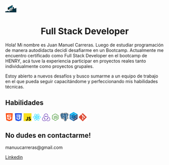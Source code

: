 <img width='7%' src='./img/giphy.gif'>


<h1 align='center'>
 Full Stack Developer 
</h1>

<p> Hola! Mi nombre es Juan Manuel Carreras. Luego de estudiar programación de manera autodidacta decidí desafiarme en un Bootcamp. Actualmente me encuentro certificado como Full Stack Developer en el bootcamp de HENRY, acá tuve la experiencia participar en proyectos reales tanto individualmente como proyectos grupales.

Estoy abierto a nuevos desafíos y busco sumarme a un equipo de trabajo en el que pueda seguir capacitándome y perfeccionando mis habilidades técnicas. 
</p>


<h2>Habilidades</h2>

<img width='5%' src='./img/HTML_Logo.png'>
<img width='5%' src='./img/Css_Logo.png'>
<img width='5%' src='./img/Javascript_Logo.png'>
<img width='5%' src='./img/React_Logo.png'>
<img width='5%' src='./img/Redux_Logo.png'>
<img width='5%' src='./img/Nodejs_Logo.png'>
<img width='5%' src='./img/postgreSQL_Logo.png'>
<img width='5%' src='./img/Sequelize_logo.png'>
<img width='5%' src='./img/Git_Logo.png'>



<h2>No dudes en contactarme!</h2>

<p>manuucarreras@gmail.com</p>
<a href='https://www.linkedin.com/in/manuel-carreras/'>Linkedin</a>


